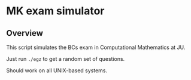 # MK exam simulator
## Overview
This script simulates the BCs exam in Computational Mathematics at JU. 

Just run `./egz` to get a random set of questions.

Should work on all UNIX-based systems.

